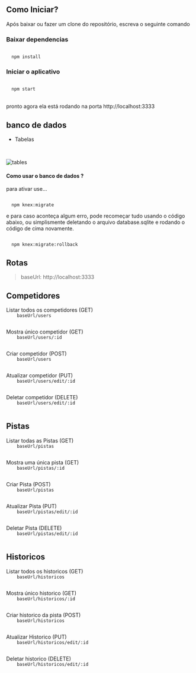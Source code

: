 
## Como Iniciar?

<p>Após baixar ou fazer um clone do repositório, escreva o seguinte comando</p>

### Baixar dependencias
<code>
  npm install
</code>
  
### Iniciar o aplicativo
<code>
  npm start
</code>

<br/>

<p>pronto agora ela está rodando na porta http://localhost:3333</p>

## banco de dados

* Tabelas

<br/>

![tables](https://user-images.githubusercontent.com/56042296/101669860-3d3abc00-3a31-11eb-947e-95c7425966a9.png)

#### Como usar o banco de dados ?


<p>para ativar use...</p>

<code>
  npm knex:migrate
</code>

<p>e para caso aconteça algum erro, pode recomeçar tudo usando o código abaixo, ou simplismente deletando o arquivo database.sqlite e rodando o código de cima novamente.</p>

<code>
  npm knex:migrate:rollback
</code>

## Rotas

<blockquote>baseUrl: http://localhost:3333</blockquote>

## Competidores

<p>
  Listar todos os competidores (GET)
  
   <code>
    baseUrl/users
  </code>
</p>

<p>
  Mostra único competidor (GET)
  
   <code>
    baseUrl/users/:id
  </code>

</p>

<p>
  Criar competidor (POST)
  
  <code>
    baseUrl/users
  </code>
</p>

<p>
  Atualizar competidor (PUT)
  
  <code>
    baseUrl/users/edit/:id
  </code>
</p>

<p>
  Deletar competidor (DELETE)
  
  <code>
    baseUrl/users/edit/:id
  </code>
</p>


## Pistas

<p>
  Listar todas as Pistas (GET)
  
   <code>
    baseUrl/pistas
  </code>
</p>

<p>
  Mostra uma única pista (GET)
  
   <code>
    baseUrl/pistas/:id
  </code>

</p>

<p>
  Criar Pista (POST)
  
  <code>
    baseUrl/pistas
  </code>
</p>

<p>
  Atualizar Pista (PUT)
  
  <code>
    baseUrl/pistas/edit/:id
  </code>
</p>

<p>
  Deletar Pista (DELETE)
  
  <code>
    baseUrl/pistas/edit/:id
  </code>
</p>

## Historicos

<p>
  Listar todos os historicos (GET)
  
   <code>
    baseUrl/historicos
  </code>
</p>

<p>
  Mostra único historico (GET)
  
   <code>
    baseUrl/historicos/:id
  </code>

</p>

<p>
  Criar historico da pista (POST)
  
  <code>
    baseUrl/historicos
  </code>
</p>

<p>
  Atualizar Historico (PUT)
  
  <code>
    baseUrl/historicos/edit/:id
  </code>
</p>

<p>
  Deletar historico (DELETE)
  
  <code>
    baseUrl/historicos/edit/:id
  </code>
</p>
